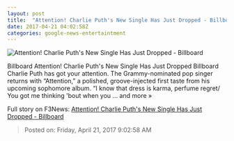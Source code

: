 ```yaml
---
layout: post
title:  "Attention! Charlie Puth's New Single Has Just Dropped - Billboard"
date: 2017-04-21 04:02:58Z
categories: google-news-entertaintment
---
```


![Attention! Charlie Puth's New Single Has Just Dropped - Billboard](http://www.billboard.com/files/media/charlie-puth-perform-cbs-we-can-survive-oct-2016-billboard.jpg)

Billboard Attention! Charlie Puth's New Single Has Just Dropped Billboard Charlie Puth has got your attention. The Grammy-nominated pop singer returns with “Attention,” a polished, groove-injected first taste from his upcoming sophomore album. “I know that dress is karma, perfume regret/ You got me thinking 'bout when you ... and more »


Full story on F3News: [Attention! Charlie Puth's New Single Has Just Dropped - Billboard](http://www.f3nws.com/n/SbSCNC)

> Posted on: Friday, April 21, 2017 9:02:58 AM
